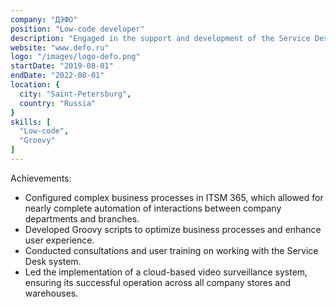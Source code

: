 ```yaml
---
company: "ДЭФО"
position: "Low-code developer"
description: "Engaged in the support and development of the Service Desk system on the ITSM 365 platform"
website: "www.defo.ru"
logo: "/images/logo-defo.png"
startDate: "2019-08-01"
endDate: "2022-08-01"
location: {
  city: "Saint-Petersburg",
  country: "Russia"
}
skills: [
  "Low-code",
  "Groovy"
]
---
```


Achievements:

- Configured complex business processes in ITSM 365, which allowed for nearly complete automation of interactions between company departments and branches.
- Developed Groovy scripts to optimize business processes and enhance user experience.
- Conducted consultations and user training on working with the Service Desk system.
- Led the implementation of a cloud-based video surveillance system, ensuring its successful operation across all company stores and warehouses.